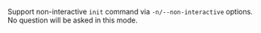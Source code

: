 Support non-interactive `init` command via `-n/--non-interactive` options. No question will be asked in this mode.
